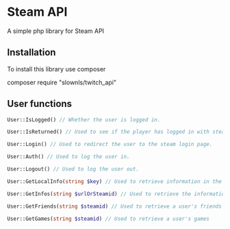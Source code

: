# Steam API
A simple php library for Steam API

## Installation 
To install this library use composer

composer require "slownls/twitch_api"

## User functions

~~~ php
User::IsLogged() // Whether the user is logged in.

User::IsReturned() // Used to see if the player has logged in with steam

User::Login() // Used to redirect the user to the steam login page.

User::Auth() // Used to log the user in.

User::Logout() // Used to log the user out.

User::GetLocalInfo(string $key) // Used to retrieve information in the session

User::GetInfos(string $urlOrSteamid) // Used to retrieve the information of a steam user

User::GetFriends(string $steamid) // Used to retrieve a user's friends

User::GetGames(string $steamid) // Used to retrieve a user's games
~~~
